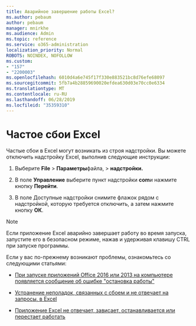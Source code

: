```yaml
---
title: Аварийное завершение работы Excel?
ms.author: pebaum
author: pebaum
manager: mnirkhe
ms.audience: Admin
ms.topic: reference
ms.service: o365-administration
localization_priority: Normal
ROBOTS: NOINDEX, NOFOLLOW
ms.custom:
- "157"
- "2200003"
ms.openlocfilehash: 6010d4a6e745f17f330e883521bc8d76efe68097
ms.sourcegitcommit: 5fb7a4b28859690020efdea630d03e70cc0e6334
ms.translationtype: MT
ms.contentlocale: ru-RU
ms.lasthandoff: 06/28/2019
ms.locfileid: "35359310"
---
```

# <a name="frequent-excel-crashes"></a>Частое сбои Excel

Частые сбои в Excel могут возникать из строя надстройки. Вы можете отключить надстройку Excel, выполнив следующие инструкции:
  
1. Выберите **File** \> **Параметры**файла, \> **надстройки.**

2. В поле **Управление** выберите пункт надстройки **com**и нажмите кнопку **Перейти**.

3. В поле Доступные надстройки снимите флажок рядом с надстройкой, которую требуется отключить, а затем нажмите кнопку **ОК**.

> [!NOTE]
> Если приложение Excel аварийно завершает работу во время запуска, запустите его в безопасном режиме, нажав и удерживая клавишу CTRL при запуске программы.
  
Если у вас по-прежнему возникают проблемы, ознакомьтесь со следующими статьями:
  
- [При запуске приложений Office 2016 или 2013 на компьютере появляется сообщение об ошибке "остановка работы"](https://support.office.com/article/52bd7985-4e99-4a35-84c8-2d9b8301a2fa.aspx)

- [Устранение неполадок, связанных с сбоем и не отвечает на запросы, в Excel](https://support.microsoft.com/help/2758592/how-to-troubleshoot-crashing-and-not-responding-issues-with-excel)

- [Приложение Excel не отвечает, зависает, останавливается или перестает работать](https://support.office.com/article/37e7d3c9-9e84-40bf-a805-4ca6853a1ff4.aspx)
